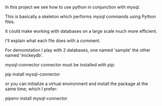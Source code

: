 In this project we see how to use python in conjunction with mysql.

This is basically a skeleton which performs mysql commands using Python files.

It could make working with databases on a large scale much more efficient.

I'll explain what each file does with a comment.

For demonstation I play with 2 databases, one named 'sample' the other named 'mickeydb'.

mysql-connector connector must be installed with pip:

pip install mysql-connector

or you can initialize a virtual environment and install the package at the same time;
which I prefer:

pipenv install mysql-connector
